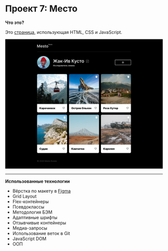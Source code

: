 # Проект 7: Место

**Что это?**

Это [страница](https://danilshvalov.github.io/mesto/), использующая HTML, CSS и JavaScript.


<img src="images/preview.jpg" alt="Превью страницы" width="570"/>

---

**Использованные технологии**

* Вёрстка по макету в [Figma](https://www.figma.com/file/OyRWEjU6wBwRe1hapzQoLx/Sprint-3%3A-Russia-%2F-desktop-%2B-mobile?node-id=28503%3A0)
* Grid Layout
* Flex-контейнеры
* Псевдоклассы
* Методология БЭМ
* Адаптивные шрифты
* Отзывчивые контейнеры
* Медиа-запросы
* Использование веток в Git
* JavaScript DOM
* ООП

